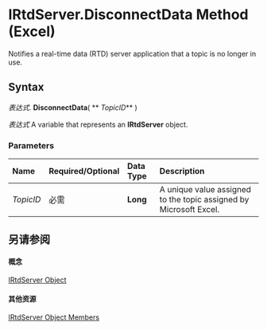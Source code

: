 
# IRtdServer.DisconnectData Method (Excel)

Notifies a real-time data (RTD) server application that a topic is no longer in use.


## Syntax

 _表达式_. **DisconnectData**( ** _TopicID_** )

 _表达式_ A variable that represents an **IRtdServer** object.


### Parameters



|**Name**|**Required/Optional**|**Data Type**|**Description**|
|:-----|:-----|:-----|:-----|
| _TopicID_|必需|**Long**|A unique value assigned to the topic assigned by Microsoft Excel.|

## 另请参阅


#### 概念


[IRtdServer Object](6a85aa64-9514-74bb-3c63-141275f1b671.md)
#### 其他资源


[IRtdServer Object Members](http://msdn.microsoft.com/library/90baa971-8dc0-b4b9-77c4-72530f1aaf21%28Office.15%29.aspx)